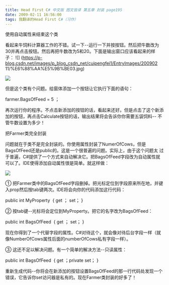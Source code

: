 ```yaml
---
title: Head First C# 中文版 图文皆译 第五章 封装 page195
date: 2009-02-11 16:56:00
tags: 我翻译的Head First C#（习作）
---
```

使用自动属性来结束这个类

看起来牛饲料计算器工作的不错。试一下--运行一下并按按钮。然后把牛数改为30并再点击按钮。然后再把牛数改为5和20。下面是输出窗口应该看起来的样子： ![]
(https://p-blog.csdn.net/images/p_blog_csdn_net/cuipengfei1/EntryImages/200902
11/%E6%88%AA%E5%9B%BE03.jpg)

![](https://p-blog.csdn.net/images/p_blog_csdn_net/cuipengfei1/EntryImages/20090211/%E6%88%AA%E5%9B%BE01.jpg)

但是这个类有个问题。给窗体添加一个按钮让它执行下面的语句：

farmer.BagsOfFeed = 5  ；

再次运行你的程序。不点击新添加的按钮的话，看起来还好。但是点击了这个新添加的按钮，再点击Calculate按钮的话，输出结果将会告诉你你需要五袋饲料--
不管牛数设置为多少！

把Farmer类完全封装

问题就在于类不是完全封装的。你使用属性封装了NumerOfCows，但是BagsOfFeed还是public的。这是一个很普遍的问题。实际上，由于这个问题太
过于普遍，C#提供了一个方式来自动解决它。把BagsOfFeed字段改为自动属性就可以了。IDE使得添加自动属性很是简单。就这样做：

![](https://p-blog.csdn.net/images/p_blog_csdn_net/cuipengfei1/EntryImages/20090211/%E6%88%AA%E5%9B%BE02.jpg)

①  把Farmer类中的BagsOfFeed字段删掉。把光标定位到字段原来所在地，并键入prop然后按tab键两次。IDE将会向你的代码添加这行代码：

public int MyProperty  { get  ； set； }

②  按tab键--光标将会定位到MyProperty。把它的名字改为BagsOfFeed：

public int BagsOfFeed  { get  ； set； }

现在你得到了一个代替字段的属性。C#对待这个，就会像对待后台字段一样（就像NumberOfCows属性后面的numberOfCows私有字段一样）。

③  这还不足以解决问题。有一个简单的解决方法--只读属性：

public int BagsOfFeed  { get  ；private set； }

重新生成代码--你将会在新添加的按钮设置BagsOfFeed的那一行代码处发现一个错误，它告诉你set访问器是私有的。现在Farmer类封装的好多了！



